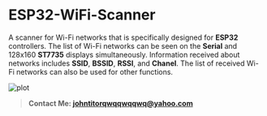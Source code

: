 # ESP32-WiFi-Scanner

A scanner for Wi-Fi networks that is specifically designed for **ESP32** controllers.
The list of Wi-Fi networks can be seen on the **Serial** and 128x160 **ST7735** displays simultaneously.
Information received about networks includes **SSID**, **BSSID**, **RSSI**, and **Chanel**.
The list of received Wi-Fi networks can also be used for other functions.

![plot](./preview/preview.png)

> **Contact Me: johntitorqwqqwqqwq@yahoo.com**
